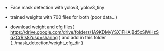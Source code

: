 - Face mask detection with yolov3, yolov3_tiny

- trained weights with 700 files for both (poor data...)

- download weight and cfg files( https://drive.google.com/drive/folders/1A9KDMyYSX1FHAjBd5xSlWHzSqZCrRIs8?usp=sharing  ) 
  and add in this folder (../mask_detection/weight_cfg_dir )
